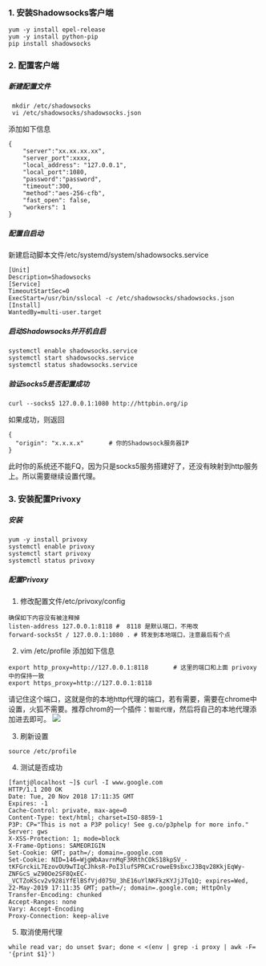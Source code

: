 ###   1. 安装Shadowsocks客户端

```
yum -y install epel-release
yum -y install python-pip
pip install shadowsocks
```

###   2. 配置客户端
#####    新建配置文件
```
 mkdir /etc/shadowsocks
 vi /etc/shadowsocks/shadowsocks.json
```
添加如下信息
```
{
    "server":"xx.xx.xx.xx",
    "server_port":xxxx,
    "local_address": "127.0.0.1",
    "local_port":1080,
    "password":"password",
    "timeout":300,
    "method":"aes-256-cfb",
    "fast_open": false,
    "workers": 1
}
```
#####    配置自启动 
新建启动脚本文件/etc/systemd/system/shadowsocks.service
```
[Unit]
Description=Shadowsocks
[Service]
TimeoutStartSec=0
ExecStart=/usr/bin/sslocal -c /etc/shadowsocks/shadowsocks.json
[Install]
WantedBy=multi-user.target
```
#####    启动Shadowsocks并开机自启
```
systemctl enable shadowsocks.service
systemctl start shadowsocks.service
systemctl status shadowsocks.service
```

#####    验证socks5是否配置成功
`curl --socks5 127.0.0.1:1080 http://httpbin.org/ip`

如果成功，则返回
```
{
  "origin": "x.x.x.x"       # 你的Shadowsock服务器IP
}
```
此时你的系统还不能FQ，因为只是socks5服务搭建好了，还没有映射到http服务上。所以需要继续设置代理。

###   3. 安装配置Privoxy

#####    安装
```
yum -y install privoxy
systemctl enable privoxy
systemctl start privoxy
systemctl status privoxy
```

#####    配置Privoxy
1. 修改配置文件/etc/privoxy/config
```
确保如下内容没有被注释掉
listen-address 127.0.0.1:8118 #  8118 是默认端口，不用改
forward-socks5t / 127.0.0.1:1080 . # 转发到本地端口，注意最后有个点
```
2. vim /etc/profile 添加如下信息
```
export http_proxy=http://127.0.0.1:8118       # 这里的端口和上面 privoxy 中的保持一致
export https_proxy=http://127.0.0.1:8118
```
请记住这个端口，这就是你的本地http代理的端口，若有需要，需要在chrome中设置，火狐不需要。推荐chrom的一个插件：`智能代理`，然后将自己的本地代理添加进去即可。
![](https://upload-images.jianshu.io/upload_images/5786888-99a2fb9c444b5b87.png?imageMogr2/auto-orient/strip%7CimageView2/2/w/1240)

3. 刷新设置
```
source /etc/profile
```
4. 测试是否成功
```
[fantj@localhost ~]$ curl -I www.google.com
HTTP/1.1 200 OK
Date: Tue, 20 Nov 2018 17:11:35 GMT
Expires: -1
Cache-Control: private, max-age=0
Content-Type: text/html; charset=ISO-8859-1
P3P: CP="This is not a P3P policy! See g.co/p3phelp for more info."
Server: gws
X-XSS-Protection: 1; mode=block
X-Frame-Options: SAMEORIGIN
Set-Cookie: GMT; path=/; domain=.google.com
Set-Cookie: NID=146=WjgWbAavrnMqF3RRthCOkS18kpSV_-tKFGrckiL7EzovOU9wTIqCJhksR-PoI3lufSPRCxCroweE9sbxcJ3Bqv28KkjEqWy-ZNFGcS_wZ90Oe2SF8QxEC-_VCTZoKScv2v928iYfElBSfVjd075U_3hE16uYlNKFkzKYJjJTq1Q; expires=Wed, 22-May-2019 17:11:35 GMT; path=/; domain=.google.com; HttpOnly
Transfer-Encoding: chunked
Accept-Ranges: none
Vary: Accept-Encoding
Proxy-Connection: keep-alive
```
5. 取消使用代理
```
while read var; do unset $var; done < <(env | grep -i proxy | awk -F= '{print $1}')
```
